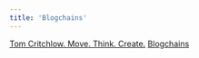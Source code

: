 ```yaml
---
title: 'Blogchains'
---
```


[Tom Critchlow. Move. Think. Create.](https://tomcritchlow.com/blogchains/)
[Blogchains](https://johno.com/blogchains/)
